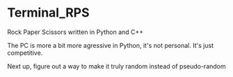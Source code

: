 # Terminal_RPS
Rock Paper Scissors written in Python and C++

The PC is more a bit more agressive in Python, it's not personal. It's just competitive.

Next up, figure out a way to make it truly random instead of pseudo-random
